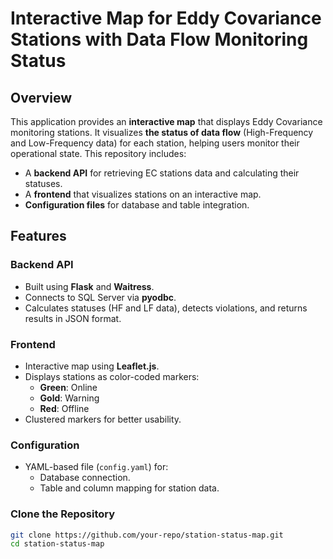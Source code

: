 # Interactive Map for Eddy Covariance Stations with Data Flow Monitoring Status

## Overview

This application provides an **interactive map** that displays Eddy Covariance monitoring stations. 
It visualizes **the status of data flow** (High-Frequency and Low-Frequency data) for each station, helping users monitor their operational state.
This repository includes:
- A **backend API** for retrieving EC stations data and calculating their statuses.
- A **frontend** that visualizes stations on an interactive map.
- **Configuration files** for database and table integration.

## Features

### Backend API
- Built using **Flask** and **Waitress**.
- Connects to SQL Server via **pyodbc**.
- Calculates statuses (HF and LF data), detects violations, and returns results in JSON format.

### Frontend
- Interactive map using **Leaflet.js**.
- Displays stations as color-coded markers:
  - **Green**: Online
  - **Gold**: Warning
  - **Red**: Offline
- Clustered markers for better usability.

### Configuration
- YAML-based file (`config.yaml`) for:
  - Database connection.
  - Table and column mapping for station data.

### Clone the Repository
```bash
git clone https://github.com/your-repo/station-status-map.git
cd station-status-map
